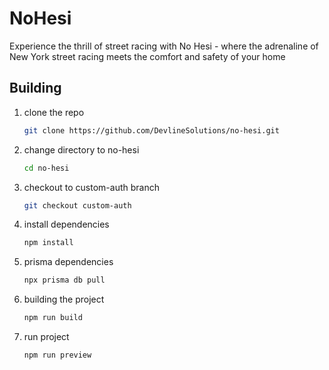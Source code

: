 # NoHesi

Experience the thrill of street racing with No Hesi - where the adrenaline of New York street racing meets the comfort and safety of your home

## Building

1. clone the repo

    ```bash
    git clone https://github.com/DevlineSolutions/no-hesi.git
    ```

2. change directory to no-hesi

    ```bash
    cd no-hesi
    ```

3. checkout to custom-auth branch

    ```bash
    git checkout custom-auth
    ```

4. install dependencies

    ```bash
    npm install
    ```

5. prisma dependencies

    ```bash
    npx prisma db pull
    ```

6. building the project

    ```bash
    npm run build
    ```

7. run project

    ```bash
    npm run preview
    ```

    
